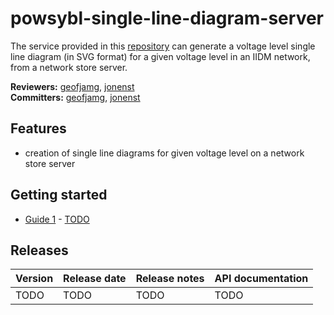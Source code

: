 # powsybl-single-line-diagram-server
The service provided in this [repository](https://github.com/powsybl/powsybl-single-line-diagram-server) can generate a voltage level single line diagram (in SVG format) for a 
given voltage level in an IIDM network, from a network store server.

**Reviewers:** [geofjamg](https://github.com/geofjamg), [jonenst](https://github.com/jonenst)<br/>
**Committers:** [geofjamg](https://github.com/geofjamg), [jonenst](https://github.com/jonenst)

## Features

- creation of single line diagrams for given voltage level on a network store server

## Getting started

- [Guide 1](TOTO) - [TODO]()

## Releases

| Version | Release date | Release notes | API documentation |
| ------- | ------------ | ------------- | ----------------- |
| TODO | TODO | TODO | TODO |


